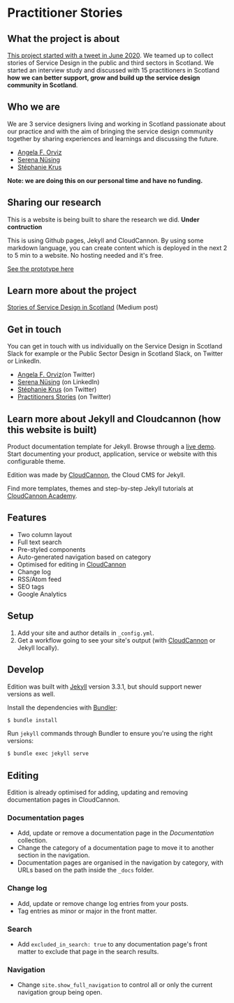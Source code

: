 # Practitioner Stories

## What the project is about
[This project started with a tweet in June 2020](https://medium.com/@angelaforviz/remember-that-tweet-8b36dbae82bc). We teamed up to collect stories of Service Design in the public and third sectors in Scotland. We started an interview study and discussed with 15 practitioners in Scotland **how we can better support, grow and build up the service design community in Scotland**.

## Who we are
We are 3 service designers living and working in Scotland passionate about our practice and with the aim of bringing the service design community together by sharing experiences and learnings and discussing the future.
- [Angela F. Orviz](https://twitter.com/Artmadillo)
- [Serena Nüsing](https://www.linkedin.com/in/serena-n%C3%BCsing-543295173/)
- [Stéphanie Krus](https://twitter.com/StephanieKrus)

**Note: we are doing this on our personal time and have no funding.**

## Sharing our research

This is a website is being built to share the research we did. **Under contruction**

This is using Github pages, Jekyll and CloudCannon. By using some markdown language, you can create content which is deployed in the next 2 to 5 min to a website. No hosting needed and it's free.

[See the prototype here](https://stephanie-K.github.io/practitioner-stories/)


## Learn more about the project

[Stories of Service Design in Scotland](https://practitionerstories.medium.com/stories-of-service-design-in-scotland-8f267710a2ba) (Medium post)


## Get in touch

You can get in touch with us individually on the Service Design in Scotland Slack for example or the Public Sector Design in Scotland Slack, on Twitter or LinkedIn.
- [Angela F. Orviz](https://twitter.com/Artmadillo)(on Twitter)
- [Serena Nüsing](https://www.linkedin.com/in/serena-n%C3%BCsing-543295173/) (on LinkedIn)
- [Stéphanie Krus](https://twitter.com/StephanieKrus) (on Twitter)
- [Practitioners Stories](https://twitter.com/PractitionerSt1) (on Twitter)


## Learn more about Jekyll and Cloudcannon (how this website is built)

Product documentation template for Jekyll. Browse through a [live demo](https://long-pig.cloudvent.net/).
Start documenting your product, application, service or website with this configurable theme.

Edition was made by [CloudCannon](http://cloudcannon.com/), the Cloud CMS for Jekyll.

Find more templates, themes and step-by-step Jekyll tutorials at [CloudCannon Academy](https://learn.cloudcannon.com/).

## Features

* Two column layout
* Full text search
* Pre-styled components
* Auto-generated navigation based on category
* Optimised for editing in [CloudCannon](http://cloudcannon.com/)
* Change log
* RSS/Atom feed
* SEO tags
* Google Analytics

## Setup

1. Add your site and author details in `_config.yml`.
2. Get a workflow going to see your site's output (with [CloudCannon](https://app.cloudcannon.com/) or Jekyll locally).

## Develop

Edition was built with [Jekyll](http://jekyllrb.com/) version 3.3.1, but should support newer versions as well.

Install the dependencies with [Bundler](http://bundler.io/):

~~~bash
$ bundle install
~~~

Run `jekyll` commands through Bundler to ensure you're using the right versions:

~~~bash
$ bundle exec jekyll serve
~~~

## Editing

Edition is already optimised for adding, updating and removing documentation pages in CloudCannon.

### Documentation pages

* Add, update or remove a documentation page in the *Documentation* collection.
* Change the category of a documentation page to move it to another section in the navigation.
* Documentation pages are organised in the navigation by category, with URLs based on the path inside the `_docs` folder.

### Change log

* Add, update or remove change log entries from your posts.
* Tag entries as minor or major in the front matter.

### Search

* Add `excluded_in_search: true` to any documentation page's front matter to exclude that page in the search results.

### Navigation

* Change `site.show_full_navigation` to control all or only the current navigation group being open.
